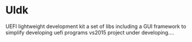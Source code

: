 # Uldk
UEFI lightweight development kit
a set of libs including a GUI framework to simplify developing uefi programs
vs2015 project
under developing....
